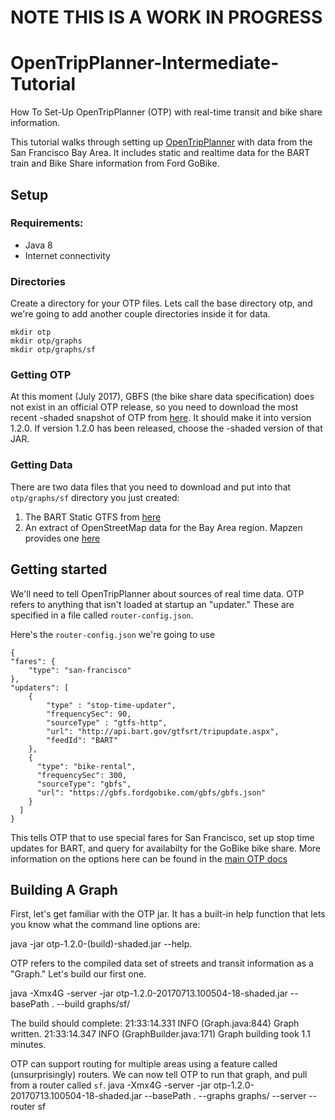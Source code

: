 # NOTE THIS IS A WORK IN PROGRESS

# OpenTripPlanner-Intermediate-Tutorial

How To Set-Up OpenTripPlanner (OTP) with real-time transit and bike share information.

This tutorial walks through setting up [OpenTripPlanner](http://opentripplanner.readthedocs.io) with data from the San Francisco Bay Area. It includes static and realtime data for the BART train and Bike Share information from Ford GoBike.

## Setup

### Requirements:
* Java 8
* Internet connectivity

### Directories
Create a directory for your OTP files. Lets call the base directory otp, and we're going to add another couple directories inside it for data.

    mkdir otp
    mkdir otp/graphs
    mkdir otp/graphs/sf

### Getting OTP
At this moment (July 2017), GBFS (the bike share data specification) does not exist in an official OTP release, so you need to download the most recent -shaded snapshot of OTP from [here](https://oss.sonatype.org/content/repositories/staging/org/opentripplanner/otp/1.2.0-SNAPSHOT/). It should make it into version 1.2.0. If version 1.2.0 has been released, choose the -shaded version of that JAR.

### Getting Data
There are two data files that you need to download and put into that ```otp/graphs/sf``` directory you just created:
1. The BART Static GTFS from [here](http://www.bart.gov/schedules/developers/gtfs)
1. An extract of OpenStreetMap data for the Bay Area region. Mapzen provides one [here](https://s3.amazonaws.com/metro-extracts.mapzen.com/san-francisco-bay_california.osm.pbf) 


## Getting started

We'll need to tell OpenTripPlanner about sources of real time data. OTP refers to anything that isn't loaded at startup an "updater." These are specified in a file called ```router-config.json```. 

Here's the ```router-config.json``` we're going to use

    {
    "fares": {
        "type": "san-francisco"
    },
    "updaters": [
        {
            "type" : "stop-time-updater",
            "frequencySec": 90,
            "sourceType" : "gtfs-http",
            "url": "http://api.bart.gov/gtfsrt/tripupdate.aspx",
            "feedId": "BART"
        },
        {
          "type": "bike-rental",
          "frequencySec": 300,
          "sourceType": "gbfs",
          "url": "https://gbfs.fordgobike.com/gbfs/gbfs.json"
        }
      ]
    }
    
This tells OTP that to use special fares for San Francisco, set up stop time updates for BART, and query for availabilty for the GoBike bike share. More information on the options here can be found in the [main OTP docs](http://opentripplanner.readthedocs.io/en/latest/Configuration/)

## Building A Graph

First, let's get familiar with the OTP jar. It has a built-in help function that lets you know what the command line options are:

   java -jar otp-1.2.0-(build)-shaded.jar --help.

OTP refers to the compiled data set of streets and transit information as a "Graph." Let's build our first one. 

   java -Xmx4G -server -jar otp-1.2.0-20170713.100504-18-shaded.jar --basePath . --build graphs/sf/

The build should complete: 
    21:33:14.331 INFO (Graph.java:844) Graph written.
    21:33:14.347 INFO (GraphBuilder.java:171) Graph building took 1.1 minutes.
    
OTP can support routing for multiple areas using a feature called (unsurprisingly) routers. We can now tell OTP to run that graph, and pull from a router called ```sf```. 
    java -Xmx4G -server -jar otp-1.2.0-20170713.100504-18-shaded.jar --basePath .  --graphs graphs/ --server --router sf


